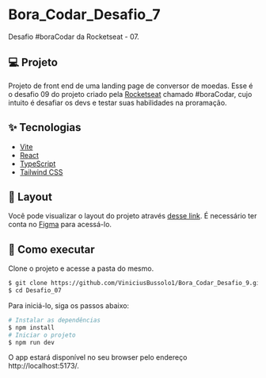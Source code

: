 # Bora_Codar_Desafio_7
Desafio #boraCodar da Rocketseat - 07.


## 💻 Projeto

Projeto de front end de uma landing page de conversor de moedas. Esse é o desafio 09 do projeto criado pela <a href="https://www.rocketseat.com.br/">Rocketseat</a> chamado #boraCodar, cujo intuito é desafiar os devs e testar suas habilidades na proramação.

## ✨ Tecnologias

- [Vite](https://vitejs.dev/)
- [React](https://reactjs.org)
- [TypeScript](https://www.typescriptlang.org/)
- [Tailwind CSS](https://tailwindcss.com/)

## 🔖 Layout

Você pode visualizar o layout do projeto através [desse link](https://www.figma.com/community/file/1212757179376046656). É necessário ter conta no [Figma](http://figma.com/) para acessá-lo.

## 🚀 Como executar

Clone o projeto e acesse a pasta do mesmo.

```bash
$ git clone https://github.com/ViniciusBussolo1/Bora_Codar_Desafio_9.git
$ cd Desafio_07
```

Para iniciá-lo, siga os passos abaixo:

```bash
# Instalar as dependências
$ npm install
# Iniciar o projeto
$ npm run dev
```

O app estará disponível no seu browser pelo endereço  http://localhost:5173/.
